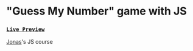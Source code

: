 # "Guess My Number" game with JS
### [`Live Preview`](https://alialmasi.github.io/guess-my-number/)    
[Jonas](https://github.com/jonasschmedtmann)'s JS course
